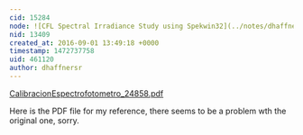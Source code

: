 ```yaml
---
cid: 15284
node: ![CFL Spectral Irradiance Study using Spekwin32](../notes/dhaffnersr/09-01-2016/cfl-spectral-irradiance-study-using-spekwin32)
nid: 13409
created_at: 2016-09-01 13:49:18 +0000
timestamp: 1472737758
uid: 461120
author: dhaffnersr
---
```


<a href="//i.publiclab.org/system/images/photos/000/017/885/original/CalibracionEspectrofotometro_24858.pdf"><i class="fa fa-file"></i> CalibracionEspectrofotometro_24858.pdf</a>

Here is the PDF file for my reference, there seems to be a problem wth the original one, sorry.